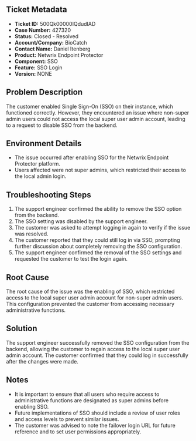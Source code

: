 ## Ticket Metadata
- **Ticket ID:** 500Qk00000IQdudIAD
- **Case Number:** 427320
- **Status:** Closed - Resolved
- **Account/Company:** BioCatch
- **Contact Name:** Daniel Itenberg
- **Product:** Netwrix Endpoint Protector
- **Component:** SSO
- **Feature:** SSO Login
- **Version:** NONE

## Problem Description
The customer enabled Single Sign-On (SSO) on their instance, which functioned correctly. However, they encountered an issue where non-super admin users could not access the local super user admin account, leading to a request to disable SSO from the backend.

## Environment Details
- The issue occurred after enabling SSO for the Netwrix Endpoint Protector platform.
- Users affected were not super admins, which restricted their access to the local admin login.

## Troubleshooting Steps
1. The support engineer confirmed the ability to remove the SSO option from the backend.
2. The SSO setting was disabled by the support engineer.
3. The customer was asked to attempt logging in again to verify if the issue was resolved.
4. The customer reported that they could still log in via SSO, prompting further discussion about completely removing the SSO configuration.
5. The support engineer confirmed the removal of the SSO settings and requested the customer to test the login again.

## Root Cause
The root cause of the issue was the enabling of SSO, which restricted access to the local super user admin account for non-super admin users. This configuration prevented the customer from accessing necessary administrative functions.

## Solution
The support engineer successfully removed the SSO configuration from the backend, allowing the customer to regain access to the local super user admin account. The customer confirmed that they could log in successfully after the changes were made.

## Notes
- It is important to ensure that all users who require access to administrative functions are designated as super admins before enabling SSO.
- Future implementations of SSO should include a review of user roles and access levels to prevent similar issues.
- The customer was advised to note the failover login URL for future reference and to set user permissions appropriately.